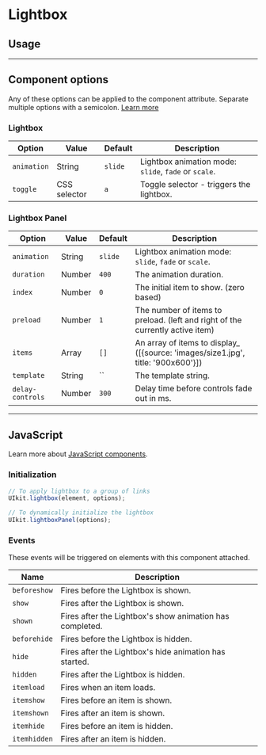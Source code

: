 # Lightbox



## Usage



***

## Component options

Any of these options can be applied to the component attribute. Separate multiple options with a semicolon. [Learn more](javascript.md#component-configuration)

### Lightbox

| Option    | Value                     | Default | Description                                      |
|-----------|---------------------------|---------|--------------------------------------------------|
| `animation`    | String | `slide`   | Lightbox animation mode: `slide`, `fade` or `scale`.  |
| `toggle`    | CSS selector | `a`   | Toggle selector - triggers the lightbox.                |

### Lightbox Panel

| Option    | Value                     | Default | Description                                      |
|-----------|---------------------------|---------|--------------------------------------------------|
| `animation` | String | `slide` | Lightbox animation mode: `slide`, `fade` or `scale`.  |
| `duration`  | Number | `400`   | The animation duration. |
| `index`     | Number | `0`   | The initial item to show. (zero based) |
| `preload`   | Number | `1`   | The number of items to preload. (left and right of the currently active item) |
| `items`     | Array  | `[]`   | An array of items to display_ (\[{source: 'images/size1.jpg', title: '900x600'}]) |
| `template`     | String  | ``   | The template string. |
| `delay-controls`     | Number  | `300`   | Delay time before controls fade out in ms. |

***

## JavaScript

Learn more about [JavaScript components](javascript.md#programmatic-use).

### Initialization

```js
// To apply lightbox to a group of links
UIkit.lightbox(element, options);

// To dynamically initialize the lightbox
UIkit.lightboxPanel(options);
```

### Events

These events will be triggered on elements with this component attached.

| Name | Description |
| --- | --- |
| `beforeshow` | Fires before the Lightbox is shown. |
| `show` | Fires after the Lightbox is shown. |
| `shown` | Fires after the Lightbox's show animation has completed. |
| `beforehide` | Fires before the Lightbox is hidden. |
| `hide` | Fires after the Lightbox's hide animation has started. |
| `hidden` | Fires after the Lightbox is hidden. |
| `itemload` | Fires when an item loads. |
| `itemshow` | Fires before an item is shown. |
| `itemshown` | Fires after an item is shown. |
| `itemhide` | Fires before an item is hidden. |
| `itemhidden` | Fires after an item is hidden. |
